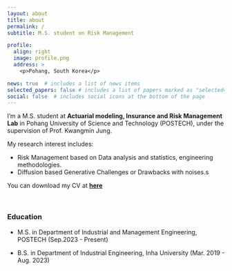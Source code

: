 ```yaml
---
layout: about
title: about
permalink: /
subtitle: M.S. student on Risk Management

profile:
  align: right
  image: profile.png
  address: >
    <p>Pohang, South Korea</p>

news: true  # includes a list of news items
selected_papers: false # includes a list of papers marked as "selected={true}"
social: false  # includes social icons at the bottom of the page
---
```


I’m a M.S. student at **Actuarial modeling, Insurance and Risk Management Lab** in Pohang University of Science and Technology (POSTECH), under the supervision of Prof. Kwangmin Jung.

My research interest includes:

- Risk Management based on Data analysis and statistics, engineering methodologies.
- Diffusion based Generative Challenges or Drawbacks with noises.s

You can download my CV at **[here](../assets/pdf/CV.pdf)**

<br>

### Education
- M.S. in Department of Industrial and Management Engineering, POSTECH (Sep.2023 - Present)
  
- B.S. in Department of Industrial Engineering, Inha University (Mar. 2019 - Aug. 2023)


<br>
